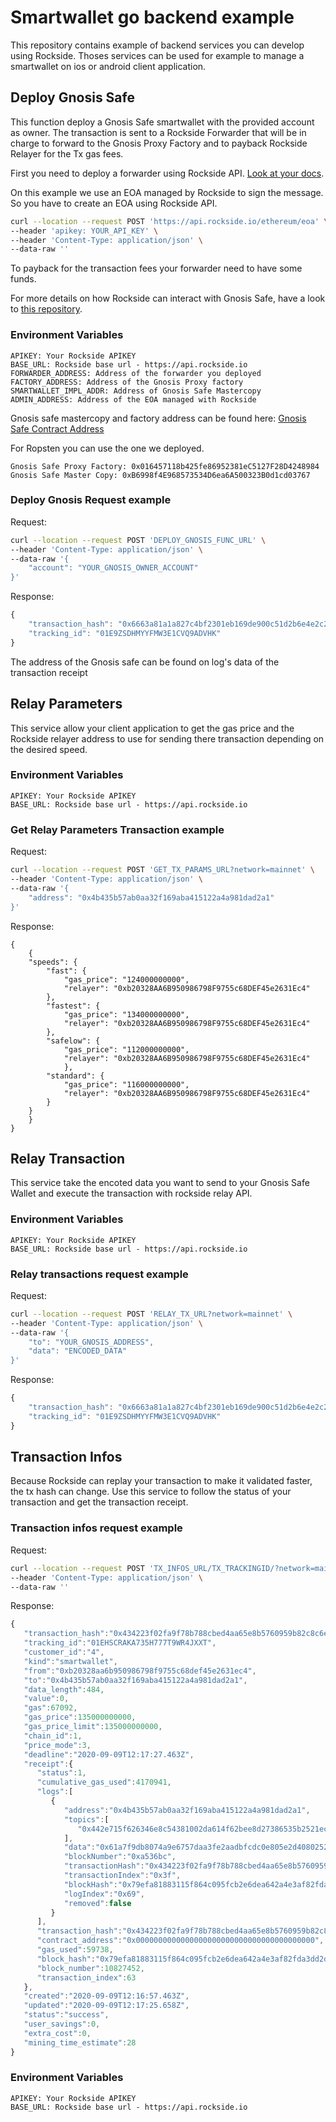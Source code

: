 # Smartwallet go backend example

This repository contains example of backend services you can develop using Rockside. Thoses services can be used for example to manage a smartwallet on ios or android client application.

## Deploy Gnosis Safe

This function deploy a Gnosis Safe smartwallet with the provided account as owner.
The transaction is sent to a Rockside Forwarder that will be in charge to forward to the Gnosis Proxy Factory and to payback Rockside Relayer for the Tx gas fees.

First you need to deploy a forwarder using Rockside API. [Look at your docs](https://docs.rockside.io/rockside-api#deploy-a-forwarder-contract).

On this example we use an EOA managed by Rockside to sign the message. So you have to create an EOA using Rockside API.

```sh
curl --location --request POST 'https://api.rockside.io/ethereum/eoa' \
--header 'apikey: YOUR_API_KEY' \
--header 'Content-Type: application/json' \
--data-raw ''
```

To payback for the transaction fees your forwarder need to have some funds.

For more details on how Rockside can interact with Gnosis Safe, have a look to [this repository](https://github.com/rocksideio/rockside-integration-examples/tree/master/gnosis-safe). 

### Environment Variables

```
APIKEY: Your Rockside APIKEY
BASE_URL: Rockside base url - https://api.rockside.io
FORWARDER_ADDRESS: Address of the forwarder you deployed
FACTORY_ADDRESS: Address of the Gnosis Proxy factory
SMARTWALLET_IMPL_ADDR: Address of Gnosis Safe Mastercopy
ADMIN_ADDRESS: Address of the EOA managed with Rockside
```

Gnosis safe mastercopy  and factory address can be found here: [Gnosis Safe Contract Address](https://github.com/gnosis/safe-contracts/tree/v1.1.1/.openzeppelin)

For Ropsten you can use the one we deployed.
```
Gnosis Safe Proxy Factory: 0x016457118b425fe86952381eC5127F28D4248984
Gnosis Safe Master Copy: 0xB6998f4E968573534D6ea6A500323B0d1cd03767
```

### Deploy Gnosis Request example

Request:

```sh
curl --location --request POST 'DEPLOY_GNOSIS_FUNC_URL' \
--header 'Content-Type: application/json' \
--data-raw '{
    "account": "YOUR_GNOSIS_OWNER_ACCOUNT"
}'
```

Response:

```js
{
    "transaction_hash": "0x6663a81a1a827c4bf2301eb169de900c51d2b6e4e2c26d503dce10888f8cdee9",
    "tracking_id": "01E9ZSDHMYYFMW3E1CVQ9ADVHK"
}
```


The address of the Gnosis safe can be found on log's data of the transaction receipt


## Relay Parameters

This service allow your client application to get the gas price and the Rockside relayer address to use for sending there transaction depending on the desired speed.

### Environment Variables

```
APIKEY: Your Rockside APIKEY
BASE_URL: Rockside base url - https://api.rockside.io
```

### Get Relay Parameters Transaction example

Request:

```sh
curl --location --request POST 'GET_TX_PARAMS_URL?network=mainnet' \
--header 'Content-Type: application/json' \
--data-raw '{
    "address": "0x4b435b57ab0aa32f169aba415122a4a981dad2a1"
}'
```

Response:

```
{
    {
    "speeds": {
        "fast": {
            "gas_price": "124000000000",
            "relayer": "0xb20328AA6B950986798F9755c68DEF45e2631Ec4"
        },
        "fastest": {
            "gas_price": "134000000000",
            "relayer": "0xb20328AA6B950986798F9755c68DEF45e2631Ec4"
        },
        "safelow": {
            "gas_price": "112000000000",
            "relayer": "0xb20328AA6B950986798F9755c68DEF45e2631Ec4"
            },
        "standard": {
            "gas_price": "116000000000",
            "relayer": "0xb20328AA6B950986798F9755c68DEF45e2631Ec4"
        }
    }
    }
}
```

## Relay Transaction

This service take the encoted data you want to send to your Gnosis Safe Wallet and execute the transaction with rockside relay API.

### Environment Variables

```
APIKEY: Your Rockside APIKEY
BASE_URL: Rockside base url - https://api.rockside.io
```

### Relay transactions request example

Request:

```sh
curl --location --request POST 'RELAY_TX_URL?network=mainnet' \
--header 'Content-Type: application/json' \
--data-raw '{
    "to": "YOUR_GNOSIS_ADDRESS",
    "data": "ENCODED_DATA"
}'
```

Response:

```js
{
    "transaction_hash": "0x6663a81a1a827c4bf2301eb169de900c51d2b6e4e2c26d503dce10888f8cdee9",
    "tracking_id": "01E9ZSDHMYYFMW3E1CVQ9ADVHK"
}
```

## Transaction Infos

Because Rockside can replay your transaction to make it validated faster, the tx hash can change. Use this service to follow the status of your transaction and get the transaction receipt.

### Transaction infos request example

Request:

```sh
curl --location --request POST 'TX_INFOS_URL/TX_TRACKINGID/?network=mainnet' \
--header 'Content-Type: application/json' \
--data-raw ''
```

Response:

```js
{
   "transaction_hash":"0x434223f02fa9f78b788cbed4aa65e8b5760959b82c8c6ea3a069344f3acd8f76",
   "tracking_id":"01EHSCRAKA735H777T9WR4JXXT",
   "customer_id":"4",
   "kind":"smartwallet",
   "from":"0xb20328aa6b950986798f9755c68def45e2631ec4",
   "to":"0x4b435b57ab0aa32f169aba415122a4a981dad2a1",
   "data_length":484,
   "value":0,
   "gas":67092,
   "gas_price":135000000000,
   "gas_price_limit":135000000000,
   "chain_id":1,
   "price_mode":3,
   "deadline":"2020-09-09T12:17:27.463Z",
   "receipt":{
      "status":1,
      "cumulative_gas_used":4170941,
      "logs":[
         {
            "address":"0x4b435b57ab0aa32f169aba415122a4a981dad2a1",
            "topics":[
               "0x442e715f626346e8c54381002da614f62bee8d27386535b2521ec8540898556e"
            ],
            "data":"0x61a7f9db8074a9e6757daa3fe2aadbfcdc0e805e2d40802522574691f71bb52e00000000000000000000000000000000000000000000000000195cf243606c00",
            "blockNumber":"0xa536bc",
            "transactionHash":"0x434223f02fa9f78b788cbed4aa65e8b5760959b82c8c6ea3a069344f3acd8f76",
            "transactionIndex":"0x3f",
            "blockHash":"0x79efa81883115f864c095fcb2e6dea642a4e3af82fda3dd2db0e59518fc07c0d",
            "logIndex":"0x69",
            "removed":false
         }
      ],
      "transaction_hash":"0x434223f02fa9f78b788cbed4aa65e8b5760959b82c8c6ea3a069344f3acd8f76",
      "contract_address":"0x0000000000000000000000000000000000000000",
      "gas_used":59738,
      "block_hash":"0x79efa81883115f864c095fcb2e6dea642a4e3af82fda3dd2db0e59518fc07c0d",
      "block_number":10827452,
      "transaction_index":63
   },
   "created":"2020-09-09T12:16:57.463Z",
   "updated":"2020-09-09T12:17:25.658Z",
   "status":"success",
   "user_savings":0,
   "extra_cost":0,
   "mining_time_estimate":28
}
```


### Environment Variables

```
APIKEY: Your Rockside APIKEY
BASE_URL: Rockside base url - https://api.rockside.io
```

